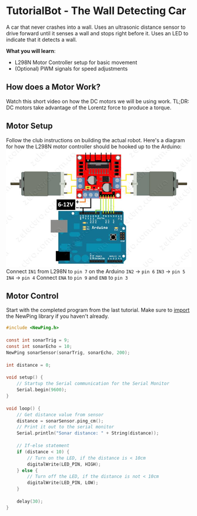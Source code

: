 # TutorialBot - The Wall Detecting Car

A car that never crashes into a wall. Uses an ultrasonic distance sensor to drive forward until it senses a wall and stops right before it. Uses an LED to indicate that it detects a wall.

**What you will learn**:
 - L298N Motor Controller setup for basic movement
 - (Optional) PWM signals for speed adjustments

## How does a Motor Work?
Watch this short video on how the DC motors we will be using work. TL;DR: DC motors take advantage of the Lorentz force to produce a torque. 

## Motor Setup
Follow the club instructions on building the actual robot. Here's a diagram for how the L298N motor controller should be hooked up to the Arduino:
![Wiring Diagram](https://raw.githubusercontent.com/Penn-State-Robotics-Club/tutorials/master/resources/l298_motor_wiring.png)
Connect `IN1` from L298N to `pin 7` on the Arduino
`IN2` -> `pin 6`
`IN3` -> `pin 5`
`IN4` -> `pin 4`
Connect `ENA` to `pin 9` and `ENB` to `pin 3`

## Motor Control
Start with the completed program from the last tutorial. Make sure to [import](https://github.com/Penn-State-Robotics-Club/tutorials/blob/master/LogicWithDistances.md#importing-the-newping-library) the NewPing library if you haven't already. 
```c
#include <NewPing.h>

const int sonarTrig = 9;
const int sonarEcho = 10;
NewPing sonarSensor(sonarTrig, sonarEcho, 200);

int distance = 0;

void setup() {
	// Startup the Serial communication for the Serial Monitor
	Serial.begin(9600);
}

void loop() {
	// Get distance value from sensor
	distance = sonarSensor.ping_cm();
	// Print it out to the serial monitor
	Serial.println("Sonar distance: " + String(distance));

	// If-else statement
	if (distance < 10) {
		// Turn on the LED, if the distance is < 10cm
		digitalWrite(LED_PIN, HIGH);
	} else {
		// Turn off the LED, if the distance is not < 10cm
		digitalWrite(LED_PIN, LOW);
	}

	delay(30);
}
```

<!--stackedit_data:
eyJoaXN0b3J5IjpbMjkwMTg5NjcwLDE0ODY4NjQwNTEsMTY5MT
M4MTc4MSwtODcyNTg1MjMxLC03NDA1NzQyMjEsMTYxNjUzNjI1
NywxNTA1MzI4ODEzLDYwOTI3ODYwOSwtMTQyMDI4MjcxOCwxOT
k1NzYzMjg0LDk1MzA2MDc3MywxOTQzMDA3NTQzLC04MDYzNDQ4
MDgsOTg0OTMwMTg1XX0=
-->